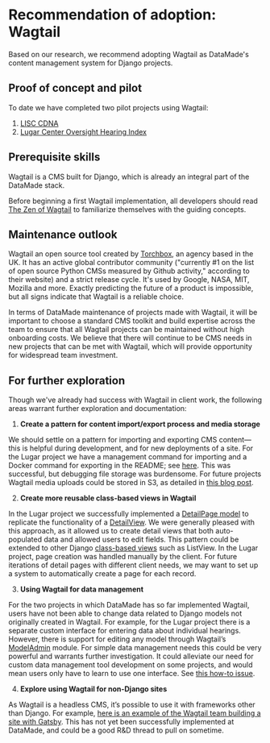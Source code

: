 # Recommendation of adoption: Wagtail

Based on our research, we recommend adopting Wagtail as DataMade's content management system for Django projects.

## Proof of concept and pilot

To date we have completed two pilot projects using Wagtail:

1. [LISC CDNA](https://github.com/datamade/lisc-cnda)
2. [Lugar Center Oversight Hearing Index](https://github.com/datamade/committee-oversight)

## Prerequisite skills

Wagtail is a CMS built for Django, which is already an integral part of the DataMade stack.

Before beginning a first Wagtail implementation, all developers should read [The Zen of Wagtail](https://docs.wagtail.io/en/v2.8/getting_started/the_zen_of_wagtail.html) to familiarize themselves with the guiding concepts.

## Maintenance outlook

Wagtail an open source tool created by [Torchbox](https://torchbox.com/), an agency based in the UK. It has an active global contributor community ("currently #1 on the list of open source Python CMSs measured by Github activity," according to their website) and a strict release cycle. It's used by Google, NASA, MIT, Mozilla and more. Exactly predicting the future of a product is impossible, but all signs indicate that Wagtail is a reliable choice.

In terms of DataMade maintenance of projects made with Wagtail, it will be important to choose a standard CMS toolkit and build expertise across the team to ensure that all Wagtail projects can be maintained without high onboarding costs. We believe that there will continue to be CMS needs in new projects that can be met with Wagtail, which will provide opportunity for widespread team investment.

## For further exploration

Though we've already had success with Wagtail in client work, the following areas warrant further exploration and documentation:

1. **Create a pattern for content import/export process and media storage**

  We should settle on a pattern for importing and exporting CMS content—this is helpful during development, and for new deployments of a site. For the Lugar project we have a management command for importing and a Docker command for exporting in the README; see [here](https://github.com/datamade/committee-oversight#initial-cms-content). This was successful, but debugging file storage was burdensome. For future projects Wagtail media uploads could be stored in S3, as detailed in [this blog post](https://wagtail.io/blog/amazon-s3-for-media-files/).

2. **Create more reusable class-based views in Wagtail**

  In the Lugar project we successfully implemented a [DetailPage model](https://github.com/datamade/committee-oversight/blob/master/committeeoversightapp/models.py#L482) to replicate the functionality of a [DetailView](https://ccbv.co.uk/projects/Django/3.0/django.views.generic.detail/DetailView/). We were generally pleased with this approach, as it allowed us to create detail views that both auto-populated data and allowed users to edit fields. This pattern could be extended to other Django [class-based views](https://ccbv.co.uk/) such as ListView. In the Lugar project, page creation was handled manually by the client. For future iterations of detail pages with different client needs, we may want to set up a system to automatically create a page for each record.

3. **Using Wagtail for data management**

  For the two projects in which DataMade has so far implemented Wagtail, users have not been able to change data related to Django models not originally created in Wagtail. For example, for the Lugar project there is a separate custom interface for entering data about individual hearings. However, there is support for editing any model through Wagtail’s [ModelAdmin](https://docs.wagtail.io/en/v2.8/reference/contrib/modeladmin/) module. For simple data management needs this could be very powerful and warrants further investigation. It could alleviate our need for custom data management tool development on some projects, and would mean users only have to learn to use one interface. See [this how-to issue](https://github.com/datamade/how-to/issues/35).

4. **Explore using Wagtail for non-Django sites**

  As Wagtail is a headless CMS, it’s possible to use it with frameworks other than Django. For example, [here is an example of the Wagtail team building a site with Gatsby](https://wagtail.io/blog/using-gatsby-wagtail-build-case-study/). This has not yet been successfully implemented at DataMade, and could be a good R&D thread to pull on sometime.
